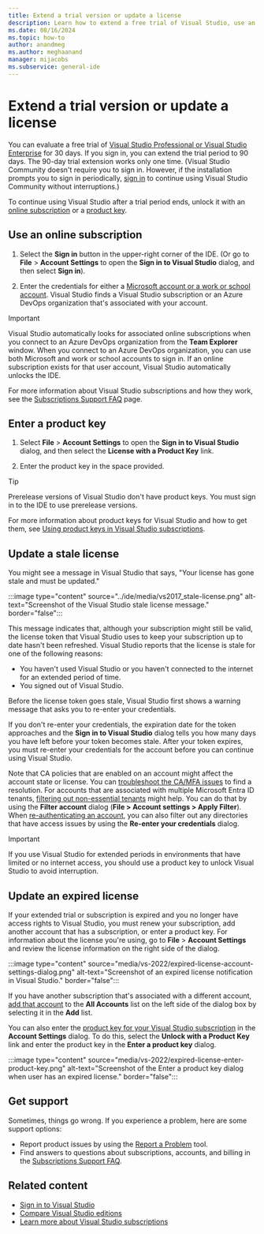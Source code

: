 ```yaml
---
title: Extend a trial version or update a license
description: Learn how to extend a free trial of Visual Studio, use an online subscription or product key to unlock Visual Studio, and update a stale or expired license.
ms.date: 08/16/2024
ms.topic: how-to
author: anandmeg
ms.author: meghaanand
manager: mijacobs
ms.subservice: general-ide
---
```


# Extend a trial version or update a license

You can evaluate a free trial of [Visual Studio Professional or Visual Studio Enterprise](https://visualstudio.microsoft.com/vs/compare/) for 30 days. If you sign in, you can extend the trial period to 90 days. The 90-day trial extension works only one time. (Visual Studio Community doesn't require you to sign in. However, if the installation prompts you to sign in periodically, [sign in](signing-in-to-visual-studio.md) to continue using Visual Studio Community without interruptions.)

To continue using Visual Studio after a trial period ends, unlock it with an [online subscription](#use-an-online-subscription) or a [product key](#enter-a-product-key).

## Use an online subscription

1. Select the **Sign in** button in the upper-right corner of the IDE. (Or go to **File** > **Account Settings** to open the **Sign in to Visual Studio** dialog, and then select **Sign in**).

1. Enter the credentials for either a [Microsoft account or a work or school account](signing-in-to-visual-studio.md). Visual Studio finds a Visual Studio subscription or an Azure DevOps organization that's associated with your account.

> [!IMPORTANT]
> Visual Studio automatically looks for associated online subscriptions when you connect to an Azure DevOps organization from the **Team Explorer** window. When you connect to an Azure DevOps organization, you can use both Microsoft and work or school accounts to sign in. If an online subscription exists for that user account, Visual Studio automatically unlocks the IDE.

For more information about Visual Studio subscriptions and how they work, see the [Subscriptions Support FAQ](https://visualstudio.microsoft.com/subscriptions/support/) page.

## Enter a product key

1. Select **File** > **Account Settings** to open the **Sign in to Visual Studio** dialog, and then select the **License with a Product Key** link.

1. Enter the product key in the space provided.

> [!TIP]
> Prerelease versions of Visual Studio don't have product keys. You must sign in to the IDE to use prerelease versions.

For more information about product keys for Visual Studio and how to get them, see [Using product keys in Visual Studio subscriptions](/visualstudio/subscriptions/product-keys).

## Update a stale license

You might see a message in Visual Studio that says, "Your license has gone stale and must be updated."

:::image type="content" source="../ide/media/vs2017_stale-license.png" alt-text="Screenshot of the Visual Studio stale license message." border="false":::

This message indicates that, although your subscription might still be valid, the license token that Visual Studio uses to keep your subscription up to date hasn't been refreshed. Visual Studio reports that the license is stale for one of the following reasons:

* You haven't used Visual Studio or you haven't connected to the internet for an extended period of time.
* You signed out of Visual Studio.

Before the license token goes stale, Visual Studio first shows a warning message that asks you to re-enter your credentials.

If you don't re-enter your credentials, the expiration date for the token approaches and the **Sign in to Visual Studio** dialog tells you how many days you have left before your token becomes stale. After your token expires, you must re-enter your credentials for the account before you can continue using Visual Studio.

Note that CA policies that are enabled on an account might affect the account state or license. You can [troubleshoot the CA/MFA issues](work-with-multi-factor-authentication.md#troubleshoot-sign-in-issues) to find a resolution. For accounts that are associated with multiple Microsoft Entra ID tenants, [filtering out non-essential tenants](work-with-multi-factor-authentication.md#how-to-filter-out-individual-tenants) might help. You can do that by using the **Filter account** dialog (**File > Account settings > Apply Filter**). When [re-authenticating an account](work-with-multi-factor-authentication.md#reauthenticating-an-account), you can also filter out any directories that have access issues by using the **Re-enter your credentials** dialog.

>[!Important]
>If you use Visual Studio for extended periods in environments that have limited or no internet access, you should use a product key to unlock Visual Studio to avoid interruption.

## Update an expired license

If your extended trial or subscription is expired and you no longer have access rights to Visual Studio, you must renew your subscription, add another account that has a subscription, or enter a product key. For information about the license you're using, go to **File** > **Account Settings** and review the license information on the right side of the dialog. 

:::image type="content" source="media/vs-2022/expired-license-account-settings-dialog.png" alt-text="Screenshot of an expired license notification in Visual Studio." border="false":::

If you have another subscription that's associated with a different account, [add that account](signing-in-to-visual-studio.md#add-and-switch-user-accounts-in-visual-studio) to the **All Accounts** list on the left side of the dialog box by selecting it in the **Add** list.

You can also enter the [product key for your Visual Studio subscription](/visualstudio/subscriptions/product-keys) in the **Account Settings** dialog. To do this, select the **Unlock with a Product Key** link and enter the product key in the **Enter a product key** dialog.

:::image type="content" source="media/vs-2022/expired-license-enter-product-key.png" alt-text="Screenshot of the Enter a product key dialog when user has an expired license." border="false":::

## Get support

Sometimes, things go wrong. If you experience a problem, here are some support options:

* Report product issues by using the [Report a Problem](how-to-report-a-problem-with-visual-studio.md) tool.
* Find answers to questions about subscriptions, accounts, and billing in the [Subscriptions Support FAQ](https://visualstudio.microsoft.com/subscriptions/support/).

## Related content

* [Sign in to Visual Studio](../ide/signing-in-to-visual-studio.md)
* [Compare Visual Studio editions](https://visualstudio.microsoft.com/vs/compare/)
* [Learn more about Visual Studio subscriptions](/visualstudio/subscriptions/)
